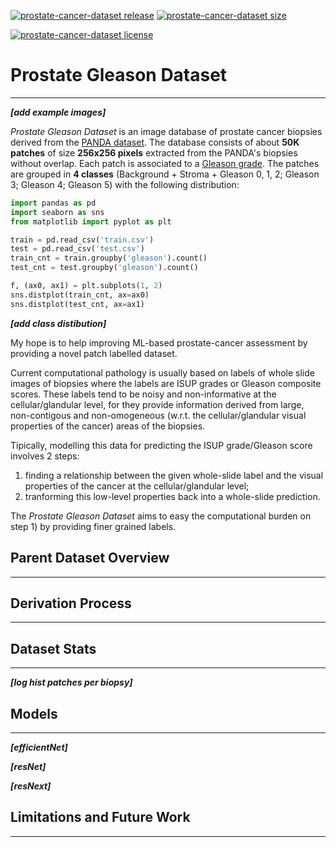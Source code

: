 [![prostate-cancer-dataset release](https://raster.shields.io/badge/release-v0.1-blue?style=plastic)](https://github.com/MicheleDamian/prostate-cancer/releases)
[![prostate-cancer-dataset size](https://raster.shields.io/badge/size-1.8G-blue?style=plastic)](https://github.com/MicheleDamian/prostate-cancer/releases)

[![prostate-cancer-dataset license](https://licensebuttons.net/l/by-nc-sa/4.0/80x15.png)](https://creativecommons.org/licenses/by-nc-sa/4.0)


# Prostate Gleason Dataset
---

***[add example images]***

*Prostate Gleason Dataset* is an image database of prostate cancer biopsies derived from the [PANDA dataset](https://www.kaggle.com/c/prostate-cancer-grade-assessment/overview). The database consists of about **50K patches** of size **256x256 pixels** extracted from the PANDA's biopsies without overlap. Each patch is associated to a [Gleason grade](https://en.wikipedia.org/wiki/Gleason_grading_system). The patches are grouped in **4 classes** (Background + Stroma + Gleason 0, 1, 2; Gleason 3; Gleason 4; Gleason 5) with the following distribution:

```python
import pandas as pd
import seaborn as sns
from matplotlib import pyplot as plt

train = pd.read_csv('train.csv')
test = pd.read_csv('test.csv')
train_cnt = train.groupby('gleason').count()
test_cnt = test.groupby('gleason').count()

f, (ax0, ax1) = plt.subplots(1, 2)
sns.distplot(train_cnt, ax=ax0)
sns.distplot(test_cnt, ax=ax1)
```

***[add class distibution]***

My hope is to help improving ML-based prostate-cancer assessment by providing a novel patch labelled dataset. 

Current computational pathology is usually based on labels of whole slide images of biopsies where the labels are ISUP grades or Gleason composite scores. These labels tend to be noisy and non-informative at the cellular/glandular level, for they provide information derived from large, non-contigous and non-omogeneous (w.r.t. the cellular/glandular visual properties of the cancer) areas of the biopsies. 

Tipically, modelling this data for predicting the ISUP grade/Gleason score involves 2 steps: 
 1. finding a relationship between the given whole-slide label and the visual properties of the cancer at the cellular/glandular level; 
 2. tranforming this low-level properties back into a whole-slide prediction. 
 
The *Prostate Gleason Dataset* aims to easy the computational burden on step 1) by providing finer grained labels. 


## Parent Dataset Overview
---


## Derivation Process
---


## Dataset Stats
---

***[log hist patches per biopsy]***


## Models
---


***[efficientNet]***

***[resNet]***

***[resNext]***


## Limitations and Future Work
---

